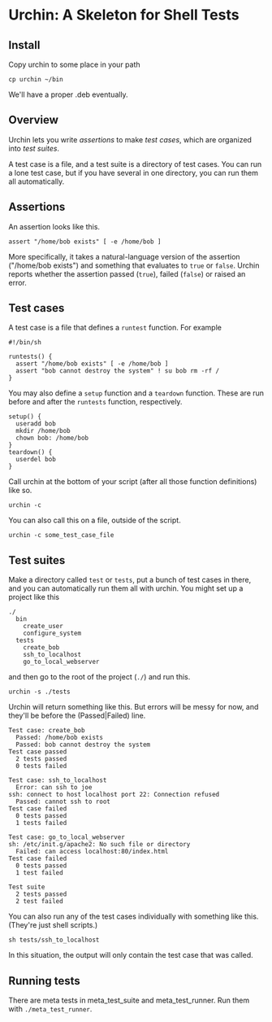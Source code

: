 Urchin: A Skeleton for Shell Tests
=====

## Install

Copy urchin to some place in your path

    cp urchin ~/bin

We'll have a proper .deb eventually.

## Overview

Urchin lets you write *assertions* to make *test cases*, which are
organized into *test suites*.

A test case is a file, and a test suite is a directory of test cases.
You can run a lone test case, but if you have several in one directory,
you can run them all automatically.

## Assertions

An assertion looks like this.

    assert "/home/bob exists" [ -e /home/bob ]

More specifically, it takes a natural-language version of the
assertion ("/home/bob exists") and something that evaluates to
`true` or `false`. Urchin reports whether the assertion passed
(`true`), failed (`false`) or raised an error.

## Test cases

A test case is a file that defines a `runtest` function. For example

    #!/bin/sh

    runtests() {
      assert "/home/bob exists" [ -e /home/bob ]
      assert "bob cannot destroy the system" ! su bob rm -rf / 
    }

You may also define a `setup` function and a `teardown` function.
These are run before and after the `runtests` function, respectively.

    setup() {
      useradd bob
      mkdir /home/bob
      chown bob: /home/bob
    }
    teardown() {
      userdel bob
    }

Call urchin at the bottom of your script (after all those function
definitions) like so.

    urchin -c

You can also call this on a file, outside of the script.

    urchin -c some_test_case_file

## Test suites

Make a directory called `test` or `tests`, put a bunch of test cases
in there, and you can automatically run them all with urchin. You might
set up a project like this

    ./
      bin
        create_user
        configure_system
      tests
        create_bob
        ssh_to_localhost
        go_to_local_webserver

and then go to the root of the project (`./`) and run this.

    urchin -s ./tests 

Urchin will return something like this. But errors will be
messy for now, and they'll be before the (Passed|Failed) line.

    Test case: create_bob
      Passed: /home/bob exists
      Passed: bob cannot destroy the system
    Test case passed
      2 tests passed
      0 tests failed

    Test case: ssh_to_localhost
      Error: can ssh to joe
    ssh: connect to host localhost port 22: Connection refused
      Passed: cannot ssh to root
    Test case failed 
      0 tests passed
      1 tests failed

    Test case: go_to_local_webserver
    sh: /etc/init.g/apache2: No such file or directory
      Failed: can access localhost:80/index.html
    Test case failed 
      0 tests passed
      1 test failed

    Test suite
      2 tests passed
      2 test failed

You can also run any of the test cases individually with
something like this. (They're just shell scripts.)

    sh tests/ssh_to_localhost

In this situation, the output will only contain the
test case that was called.

## Running tests

There are meta tests in meta_test_suite and meta_test_runner.
Run them with `./meta_test_runner`.
